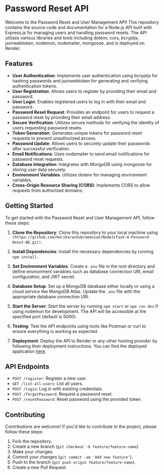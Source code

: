 # Password Reset API

Welcome to the Password Reset and User Management API! This repository contains the source code and documentation for a Node.js API built with Express.js for managing users and handling password resets. The API utilizes various libraries and tools including dotenv, cors, bcryptjs, jsonwebtoken, nodemon, nodemailer, mongoose, and is deployed on Render.

## Features

- **User Authentication**: Implements user authentication using bcryptjs for hashing passwords and jsonwebtoken for generating and verifying authentication tokens.
- **User Registration**: Allows users to register by providing their email and password.
- **User Login**: Enables registered users to log in with their email and password.
- **Password Reset Request**: Provides an endpoint for users to request a password reset by providing their email address.
- **Secure Verification**: Utilizes secure methods for verifying the identity of users requesting password resets.
- **Token Generation**: Generates unique tokens for password reset requests to prevent unauthorized access.
- **Password Update**: Allows users to securely update their passwords after successful verification.
- **Email Notifications**: Uses nodemailer to send email notifications for password reset requests.
- **Database Integration**: Integrates with MongoDB using mongoose for storing user data securely.
- **Environment Variables**: Utilizes dotenv for managing environment variables.
- **Cross-Origin Resource Sharing (CORS)**: Implements CORS to allow requests from authorized domains.

## Getting Started

To get started with the Password Reset and User Management API, follow these steps:

1. **Clone the Repository**: Clone this repository to your local machine using `(https://github.com/HarikaranSubramanian/NodeJsTask-4-Password-Reset-BE.git)`.

2. **Install Dependencies**: Install the necessary dependencies by running `npm install`.

3. **Set Environment Variables**: Create a `.env` file in the root directory and define environment variables such as database connection URI, email configuration, and JWT secret.

4. **Database Setup**: Set up a MongoDB database either locally or using a cloud service like MongoDB Atlas. Update the `.env` file with the appropriate database connection URI.

5. **Start the Server**: Start the server by running `npm start` or `npm run dev` if using nodemon for development. The API will be accessible at the specified port (default is 5000).

6. **Testing**: Test the API endpoints using tools like Postman or curl to ensure everything is working as expected.

7. **Deployment**: Deploy the API to Render or any other hosting provider by following their deployment instructions. You can find the deployed application [here](https://nodejstask-4-password-reset-be.onrender.com).

## API Endpoints

- `POST /register`: Register a new user.
- `GET /list-all-users`: List all users.
- `POST /login`: Log in with existing credentials.
- `POST /forgotPassword`: Request a password reset.
- `POST /resetPassword`: Reset password using the provided token.

## Contributing

Contributions are welcome! If you'd like to contribute to the project, please follow these steps:

1. Fork the repository.
2. Create a new branch (`git checkout -b feature/feature-name`).
3. Make your changes.
4. Commit your changes (`git commit -am 'Add new feature'`).
5. Push to the branch (`git push origin feature/feature-name`).
6. Create a new Pull Request.


